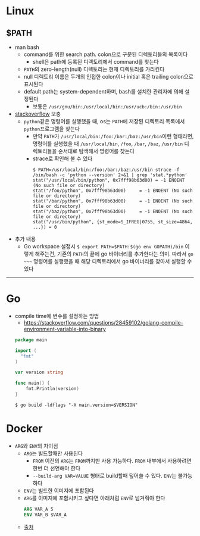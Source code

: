 # Linux
## $PATH
- man bash
  - command를 위한 search path. colon으로 구분된 디렉토리들의 목록이다
    - shell은 path에 등록된 디렉토리에서 command를 찾는다
  - `PATH`의 zero-length(null) 디렉토리는 현재 디렉토리를 가리킨다
  - null 디렉토리 이름은 두개의 인접한 colon이나 initial 혹은 trailing colon으로 표시된다
  - default path는 system-dependent하며, bash를 설치한 관리자에 의해 설정된다
    - 보통은 `/usr/gnu/bin:/usr/local/bin:/usr/ucb:/bin:/usr/bin`
- [stackoverflow](https://stackoverflow.com/questions/25949636/why-use-path-and-what-is-it) 보충
  - `python`같은 명령어를 실행했을 때, os는 `PATH`에 저장된 디렉토리 목록에서 `python`프로그램을 찾는다
    - 만약 `PATH`가 `/usr/local/bin:/foo:/bar:/baz:/usr/bin`이런 형태라면, 명령어를 실행했을 때 `/usr/local/bin`, `/foo`, `/bar`, `/baz`, `/usr/bin` 디렉토리들을 순서대로 탐색해서 명령어를 찾는다
    - strace로 확인해 볼 수 있다
      ```shell
      $ PATH=/usr/local/bin:/foo:/bar:/baz:/usr/bin strace -f /bin/bash -c 'python --version' 2>&1 | grep 'stat.*python'
      stat("/usr/local/bin/python", 0x7fff98b63d00) = -1 ENOENT (No such file or directory)
      stat("/foo/python", 0x7fff98b63d00)     = -1 ENOENT (No such file or directory)
      stat("/bar/python", 0x7fff98b63d00)     = -1 ENOENT (No such file or directory)
      stat("/baz/python", 0x7fff98b63d00)     = -1 ENOENT (No such file or directory)
      stat("/usr/bin/python", {st_mode=S_IFREG|0755, st_size=4864, ...}) = 0
      ```
- 추가 내용
  - Go workspace 설정시 `$ export PATH=$PATH:$(go env GOPATH)/bin` 이렇게 해주는건, 기존의 `PATH`의 끝에 go 바이너리를 추가한다는 의미. 따라서 `go ~~~` 명령어를 실행했을 때 해당 디렉토리에서 go 바이너리를 찾아서 실행할 수 있다

---

# Go
- compile time에 변수를 설정하는 방법
  - https://stackoverflow.com/questions/28459102/golang-compile-environment-variable-into-binary
  ```Go
  package main

  import (
    "fmt"
  )

  var version string

  func main() {
      fmt.Println(version)
  }
  ```
  ```Shell
  $ go build -ldflags "-X main.version=$VERSION"
  ```

# Docker
- `ARG`와 `ENV`의 차이점
  - `ARG`는 빌드할때만 사용된다
    - `FROM` 이전의 `ARG`는 `FROM`까지만 사용 가능하다. `FROM` 내부에서 사용하려면 한번 더 선언해야 한다
    - `--build-arg VAR=VALUE` 형태로 build할때 덮어쓸 수 있다. `ENV`는 불가능하다
  - `ENV`는 빌드한 이미지에 포함된다
  - `ARG`를 이미지에 포함시키고 싶다면 아래처럼 `ENV`로 넘겨줘야 한다
    ```dockerfile
    ARG VAR_A 5
    ENV VAR_B $VAR_A
    ```
  - [출처](https://vsupalov.com/docker-arg-vs-env/)